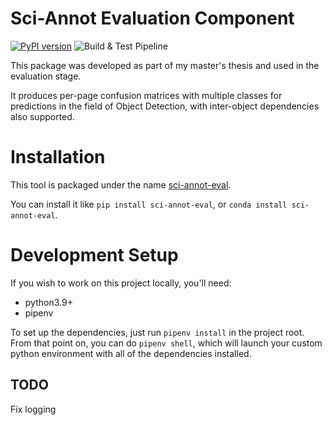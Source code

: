 # Sci-Annot Evaluation Component
[![PyPI version](https://badge.fury.io/py/sci-annot-eval.svg)](https://badge.fury.io/py/sci-annot-eval)
![Build & Test Pipeline](https://github.com/dzeri96/sci-annot-eval/actions/workflows/build-test-publish.yaml/badge.svg)

This package was developed as part of my master's thesis and used in the evaluation stage.

It produces per-page confusion matrices with multiple classes for predictions in the field of Object Detection, with inter-object dependencies also supported.

# Installation
This tool is packaged under the name [sci-annot-eval](https://pypi.org/project/sci-annot-eval/).

You can install it like `pip install sci-annot-eval`, or `conda install sci-annot-eval`.

# Development Setup
If you wish to work on this project locally, you'll need:
- python3.9+
- pipenv

To set up the dependencies, just run `pipenv install` in the project root.
From that point on, you can do `pipenv shell`, which will launch your custom python environment with all of the dependencies installed.

## TODO
Fix logging
